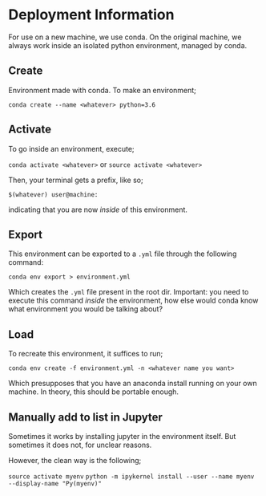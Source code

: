 # Deployment Information

For use on a new machine, we use conda. On the original machine, we always work
inside an isolated python environment, managed by conda. 

## Create

Environment made with conda. To make an environment;

`conda create --name <whatever> python=3.6`

## Activate
To go inside an environment, execute;

`conda activate <whatever>` or
`source activate <whatever>`

Then, your terminal gets a prefix, like so;

`$(whatever) user@machine:`

indicating that you are now _inside_ of this environment.

## Export
This environment can be exported to a `.yml` file through the following command:

`conda env export > environment.yml`

Which creates the `.yml` file present in the root dir. Important: you need to execute this command _inside_ the environment, how else would conda know what environment you would be talking about?

## Load
To recreate this environment, it suffices to run;

`conda env create -f environment.yml -n <whatever name you want>`

Which presupposes that you have an anaconda install running on your own machine.
In theory, this should be portable enough.

## Manually add to list in Jupyter

Sometimes it works by installing jupyter in the environment itself. But sometimes it does not, for unclear reasons.

However, the clean way is the following;

`source activate myenv`
`python -m ipykernel install --user --name myenv --display-name "Py(myenv)"`
